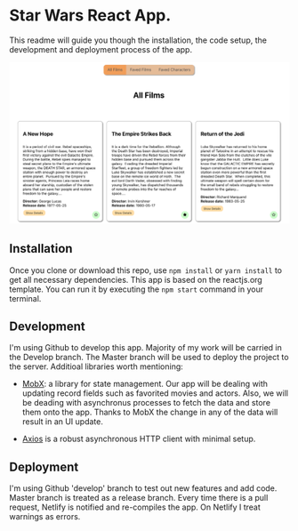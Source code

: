 # Star Wars React App.
This readme will guide you though the installation, the code setup, the development and deployment process of the app.

![alt text](https://github.com/mlichwa/StarWars/blob/82a98c33f43c5fa45c1bb4c6bf6260cb3dd78537/img.png "Preview")

## Installation
Once you clone or download this repo, use `npm install` or `yarn install` to get all necessary dependencies.
This app is based on the reactjs.org template.
You can run it by executing the `npm start` command in your terminal.

## Development
I'm using Github to develop this app. Majority of my work will be carried in the Develop branch. The Master branch will be used to deploy the project to the server.
Additioal libraries worth mentioning:

* [MobX](https://mobx.js.org/): a library for state management. Our app will be dealing with updating record fields such as favorited movies and actors. Also, we will be deading with asynchronus processes to fetch the data and store them onto the app. Thanks to MobX the change in any of the data will result in an UI update.

* [Axios](https://github.com/axios/axios) is a robust asynchronous HTTP client with minimal setup.

## Deployment
I'm using Github 'develop' branch to test out new features and add code. Master branch is treated as a release branch. Every time there is a pull request, Netlify is notified and re-compiles the app. On Netlify I treat warnings as errors. 

